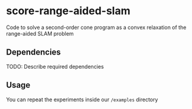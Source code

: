 # score-range-aided-slam

Code to solve a second-order cone program as a convex relaxation of the range-aided SLAM problem

## Dependencies

TODO: Describe required dependencies

## Usage

You can repeat the experiments inside our `/examples` directory
